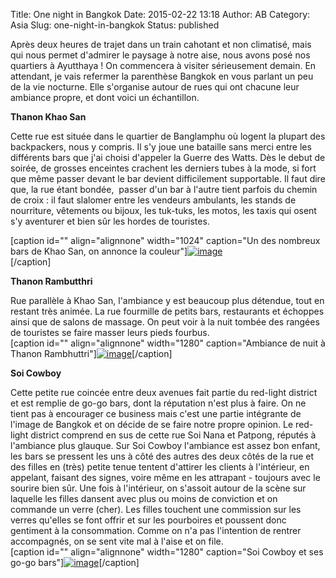 Title: One night in Bangkok
Date: 2015-02-22 13:18
Author: AB
Category: Asia
Slug: one-night-in-bangkok
Status: published

Après deux heures de trajet dans un train cahotant et non climatisé,
mais qui nous permet d'admirer le paysage à notre aise, nous avons posé
nos quartiers à Ayutthaya ! On commencera à visiter sérieusement demain.
En attendant, je vais refermer la parenthèse Bangkok en vous parlant un
peu de la vie nocturne. Elle s'organise autour de rues qui ont chacune
leur ambiance propre, et dont voici un échantillon.  
<!-- PELICAN_END_SUMMARY -->

**Thanon Khao San**

Cette rue est située dans le quartier de Banglamphu où logent la plupart
des backpackers, nous y compris. Il s'y joue une bataille sans merci
entre les différents bars que j'ai choisi d'appeler la Guerre des Watts.
Dès le debut de soirée, de grosses enceintes crachent les derniers tubes
à la mode, si fort que même passer devant le bar devient difficilement
supportable. Il faut dire que, la rue étant bondée,  passer d'un bar à
l'autre tient parfois du chemin de croix : il faut slalomer entre les
vendeurs ambulants, les stands de nourriture, vêtements ou bijoux, les
tuk-tuks, les motos, les taxis qui osent s'y aventurer et bien sûr les
hordes de touristes.

[caption id="" align="alignnone" width="1024" caption="Un des nombreux
bars de Khao San, on annonce la
couleur"][![image](https://astridetjdenasie.files.wordpress.com/2015/02/wpid-sam_2947.jpg?w=1024 "Khao San")](https://astridetjdenasie.files.wordpress.com/2015/02/wpid-sam_2947.jpg)  
[/caption]

**Thanon Rambutthri**

Rue parallèle à Khao San, l'ambiance y est beaucoup plus détendue, tout
en restant très animée. La rue fourmille de petits bars, restaurants et
échoppes ainsi que de salons de massage. On peut voir à la nuit tombée
des rangées de touristes se faire masser leurs pieds fourbus.  
[caption id="" align="alignnone" width="1280" caption="Ambiance de nuit
à Thanon
Rambhuttri"][![image](https://astridetjdenasie.files.wordpress.com/2015/02/wpid-2015-02-22_19-01-18.jpg?w=1280 "Rambhuttri")](https://astridetjdenasie.files.wordpress.com/2015/02/wpid-2015-02-22_19-01-18.jpg)[/caption]

**Soi Cowboy**

Cette petite rue coincée entre deux avenues fait partie du red-light
district et est remplie de go-go bars, dont la réputation n'est plus à
faire. On ne tient pas à encourager ce business mais c'est une partie
intégrante de l'image de Bangkok et on décide de se faire notre propre
opinion. Le red-light district comprend en sus de cette rue Soi Nana et
Patpong, réputés à l'ambiance plus glauque. Sur Soi Cowboy l'ambiance
est assez bon enfant, les bars se pressent les uns à côté des autres des
deux côtés de la rue et des filles en (très) petite tenue tentent
d'attirer les clients à l'intérieur, en appelant, faisant des signes,
voire même en les attrapant - toujours avec le sourire bien sûr. Une
fois à l'intérieur, on s'assoit autour de la scène sur laquelle les
filles dansent avec plus ou moins de conviction et on commande un verre
(cher). Les filles touchent une commission sur les verres qu'elles se
font offrir et sur les pourboires et poussent donc gentiment à la
consommation. Comme on n'a pas l'intention de rentrer accompagnés, on se
sent vite mal à l'aise et on file.  
[caption id="" align="alignnone" width="1280" caption="Soi Cowboy et
ses go-go
bars"][![image](https://astridetjdenasie.files.wordpress.com/2015/02/wpid-2015-02-22_19-07-15.jpg?w=1280 "Soi Cowboy")](https://astridetjdenasie.files.wordpress.com/2015/02/wpid-2015-02-22_19-07-15.jpg)[/caption]

